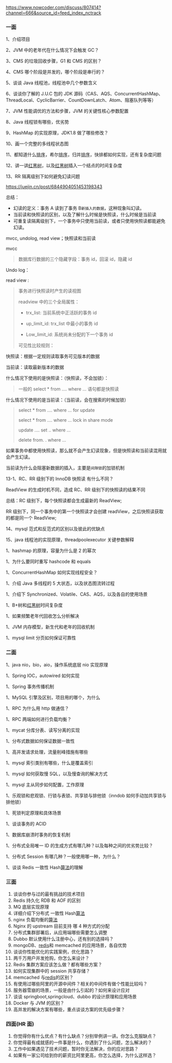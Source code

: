 https://www.nowcoder.com/discuss/807414?channel=666&source_id=feed_index_nctrack

### 一面

1、介绍项目

2、JVM 中的老年代在什么情况下会触发 GC？

3、CMS 的垃圾回收步骤，G1 和 CMS 的区别？

4、CMS 哪个阶段是并发的，哪个阶段是串行的？

5、谈谈 Java 线程池，线程池中几个参数含义

6、谈谈你了解的 J.U.C 包的 JDK 源码（CAS、AQS、ConcurrentHashMap、ThreadLocal、CyclicBarrier、CountDownLatch、Atom、阻塞队列等等）

7、JVM 性能调优的方法和步骤，JVM 的关键性核心参数配置

8、Java 线程锁有哪些，优劣势

9、HashMap 的实现原理，JDK1.8 做了哪些修改？

10、画一个完整的多线程状态图

11、都知道什么[排序](https://www.nowcoder.com/jump/super-jump/word?word=排序)，希尔[排序](https://www.nowcoder.com/jump/super-jump/word?word=排序)，归并[排序](https://www.nowcoder.com/jump/super-jump/word?word=排序)，快排都如何实现，还有复杂度问题

12、讲一讲[红黑树](https://www.nowcoder.com/jump/super-jump/word?word=红黑树)，以及[红黑树](https://www.nowcoder.com/jump/super-jump/word?word=红黑树)插入一个结点的时间复杂度

13、RR 隔离级别下如何避免幻读问题

https://juejin.cn/post/6844904051453198343

总结：

- 幻读的定义：事务 A 读到了事务 B`新插入的数据`，这种现象叫幻读。
- 当前读和快照读的区别，以及了解什么时候是快照读，什么时候是当前读
- 可重复读隔离级别下，一个事务中只使用当前读，或者只使用快照读都能避免幻读。

mvcc, undolog, read view；快照读和当前读

mvcc

> 数据库行数据的三个隐藏字段：事务 id，回滚 id，隐藏 id

Undo log：

read view :

> 事务进行快照读时产生的读视图
>
> readview 中的三个全局属性：
>
> - trx_list: 当前系统中正活跃的事务 id
>
> - up_limit_id: trx_list 中最小的事务 id
>
> - Low_limit_id: 系统尚未分配的下一个事务 id
>
> 可见性比较规则：

快照读：根据一定规则读取事务可见版本的数据

当前读：读取最新版本的数据

什么情况下使用的是快照读：（快照读，不会加锁）：

> 一般的 select \* from .... where ... 语句都是快照读

什么情况下使用的是当前读：（当前读，会在搜索的时候加锁）

> select \* from .... where ... for update
>
> select \* from .... where ... lock in share mode
>
> update .... set .. where ...
>
> delete from. . where ...

如果事务中都使用快照读，那么就不会产生幻读现象，但是快照读和当前读混用就会产生幻读。

当前读为什么会阻塞新数据的插入，主要是`间隙锁`的加锁机制

13-1、RC、RR 级别下的 InnoDB 快照读 有什么不同？

ReadView 的生成时机不同，造成 RC、RR 级别下的快照读的结果不同

总结：RC 级别下，每个快照读都会生成最新的 ReadView;

RR 级别下，同一个事务中的第一个快照读才会创建 readView，之后快照读获取的都是同一个 ReadView;

14、mysql 范式和反范式的区别以及彼此的优缺点

15、java 线程池的实现原理，threadpoolexecutor 关键参数解释

1、hashmap 的原理，容量为什么是 2 的幂次

1、为什么要同时重写 hashcode 和 equals

1、ConcurrentHashMap 如何实现线程安全？

1、介绍 Java 多线程的 5 大状态，以及状态图流转过程

1、介绍下 Synchronized、Volatile、CAS、AQS，以及各自的使用场景

1、B+树和[红黑树](https://www.nowcoder.com/jump/super-jump/word?word=红黑树)时间复杂度

1、如果频繁老年代回收怎么分析解决

1、JVM 内存模型，新生代和老年的回收机制

1、mysql limit 分页如何保证可靠性

### 二面

1、java nio，bio，aio，操作系统底层 nio 实现原理

1、Spring IOC，autowired 如何实现

1、Spring 事务传播机制

1、MySQL 引擎及区别，项目用的哪个，为什么

1、RPC 为什么用 http 做通信？

1、RPC 两端如何进行负载均衡？

1、mycat 分库分表、读写分离的实现

1、分布式数据如何保证数据一致性

1、高并发请求处理，流量削峰措施有哪些

1、mysql 索引类别有哪些，什么是覆盖索引

1、mysql 如何获取慢 SQL，以及慢查询的解决方式

1、mysql 主从同步如何配置，工作原理

1、乐观锁和悲观锁、行锁与表锁、共享锁与排他锁（inndob 如何手动加共享锁与排他锁）

1、死锁判定原理和具体场景

1、谈谈事务的 ACID

1、数据库崩溃时事务的恢复机制

1、分布式全局唯一 ID 的生成方式有哪几种？以及每种之间的优劣势比较？

1、分布式 Session 有哪几种？一般使用哪一种，为什么？

1、谈谈 Redis 一致性 Hash[算法](https://www.nowcoder.com/jump/super-jump/word?word=算法)的理解

### 三面

1. 谈谈你参与过的最有挑战的技术项目
2. Redis 持久化 RDB 和 AOF 的区别
3. MQ 底层实现原理
4. 详细介绍下分布式 一致性 Hash[算法](https://www.nowcoder.com/jump/super-jump/word?word=算法)
5. nginx 负载均衡的[算法](https://www.nowcoder.com/jump/super-jump/word?word=算法)
6. Nginx 的 upstream 目前支持 哪 4 种方式的分配
7. 分布式集群部署后，从应用端哪些需要怎么调整
8. Dubbo 默认使用什么注册中心，还有别的选择吗？
9. mongoDB、[redis](https://www.nowcoder.com/jump/super-jump/word?word=redis)和 memcached 的应用场景，各自优势
10. 谈谈你性能优化的实践案例，优化思路？
11. 两千万用户并发抢购，你怎么来设计？
12. Redis 集群方案应该怎么做？都有哪些方案？
13. 如何实现集群中的 session 共享存储？
14. memcached 与[redis](https://www.nowcoder.com/jump/super-jump/word?word=redis)的区别？
15. 有使用过哪些阿里的开源中间件？相关的中间件有做个性能比较吗？
16. 服务器雪崩的场景，一般是由什么引起的？如何来设计应对
17. 谈谈 springboot,springcloud、dubbo 的设计原理和应用场景
18. Docker 与 JVM 的区别？
19. 高并发的解决方案有哪些，重点谈谈方案的优先级步骤？

### 四面(HR 面)

1. 你觉得你有什么优点？有什么缺点？分别举例讲一讲。你怎么克服缺点？
2. 你觉得最有成就感的一件事是什么，你遇到了什么问题，怎么解决的？
3. 工作中如果遇见了技术问题，暂时你无法解决，你的应对思路？
4. 如果有一家公司给到你的薪资比阿里更高，你怎么选择，为什么这样选？
